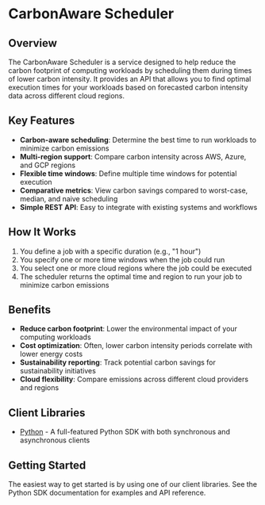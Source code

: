 # CarbonAware Scheduler

## Overview

The CarbonAware Scheduler is a service designed to help reduce the carbon footprint of computing workloads by scheduling them during times of lower carbon intensity. It provides an API that allows you to find optimal execution times for your workloads based on forecasted carbon intensity data across different cloud regions.

## Key Features

- **Carbon-aware scheduling**: Determine the best time to run workloads to minimize carbon emissions
- **Multi-region support**: Compare carbon intensity across AWS, Azure, and GCP regions
- **Flexible time windows**: Define multiple time windows for potential execution
- **Comparative metrics**: View carbon savings compared to worst-case, median, and naive scheduling
- **Simple REST API**: Easy to integrate with existing systems and workflows

## How It Works

1. You define a job with a specific duration (e.g., "1 hour")
2. You specify one or more time windows when the job could run
3. You select one or more cloud regions where the job could be executed
4. The scheduler returns the optimal time and region to run your job to minimize carbon emissions

## Benefits

- **Reduce carbon footprint**: Lower the environmental impact of your computing workloads
- **Cost optimization**: Often, lower carbon intensity periods correlate with lower energy costs
- **Sustainability reporting**: Track potential carbon savings for sustainability initiatives
- **Cloud flexibility**: Compare emissions across different cloud providers and regions

## Client Libraries

- [Python](python/index.md) - A full-featured Python SDK with both synchronous and asynchronous clients

## Getting Started

The easiest way to get started is by using one of our client libraries. See the Python SDK documentation for examples and API reference.
